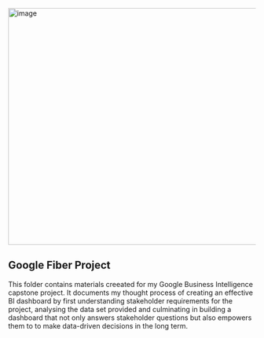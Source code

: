 <img width="1902" height="483" alt="image" src="https://github.com/user-attachments/assets/4a1cb856-96a7-4638-8e44-70f38c3fed7e" />

## Google Fiber Project

This folder contains materials creeated for my Google Business Intelligence capstone project. It documents my thought process of creating an effective BI dashboard by first understanding stakeholder requirements for the project, analysing the data set provided and culminating in building a dashboard that not only answers stakeholder questions but also empowers them to to make data-driven decisions in the long term. 
